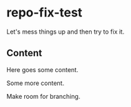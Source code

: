 # repo-fix-test

Let's mess things up and then try to fix it. 

## Content

Here goes some content.

Some more content.

Make room for branching.

